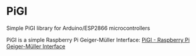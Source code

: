 # PiGI
Simple PiGI library for Arduino/ESP2866 microcontrollers

PiGI is a simple Raspberry Pi Geiger-Müller Interface: [PiGI - Raspberry Pi Geiger-Müller Interface](https://apollo.open-resource.org/lab:pigi)